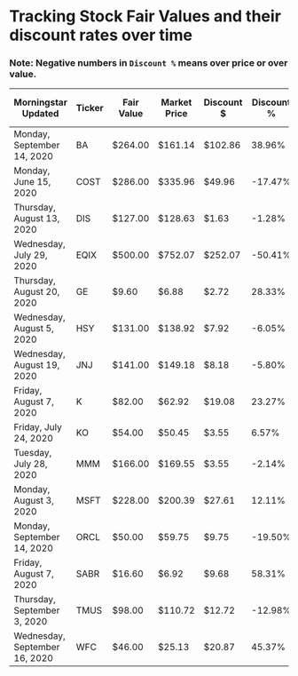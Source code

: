 # Tracking Stock Fair Values and their discount rates over time

### Note: Negative numbers in `Discount %` means over price or over value.

| Morningstar Updated           | Ticker | Fair Value | Market Price | Discount $ | Discount % | Price Date | Out of Date |
|-------------------------------|--------|------------|--------------|------------|------------|------------|-------------|
| Monday, September 14, 2020    | BA     | $264.00    | $161.14      | $102.86    | 38.96%     | 9/20/2020  | 6           |
| Monday, June 15, 2020         | COST   | $286.00    | $335.96      | $49.96     | -17.47%    | 9/20/2020  | 97          |
| Thursday, August 13, 2020     | DIS    | $127.00    | $128.63      | $1.63      | -1.28%     | 9/20/2020  | 38          |
| Wednesday, July 29, 2020      | EQIX   | $500.00    | $752.07      | $252.07    | -50.41%    | 9/20/2020  | 53          |
| Thursday, August 20, 2020     | GE     | $9.60      | $6.88        | $2.72      | 28.33%     | 9/20/2020  | 31          |
| Wednesday, August 5, 2020     | HSY    | $131.00    | $138.92      | $7.92      | -6.05%     | 9/20/2020  | 46          |
| Wednesday, August 19, 2020    | JNJ    | $141.00    | $149.18      | $8.18      | -5.80%     | 9/20/2020  | 32          |
| Friday, August 7, 2020        | K      | $82.00     | $62.92       | $19.08     | 23.27%     | 9/20/2020  | 44          |
| Friday, July 24, 2020         | KO     | $54.00     | $50.45       | $3.55      | 6.57%      | 9/20/2020  | 58          |
| Tuesday, July 28, 2020        | MMM    | $166.00    | $169.55      | $3.55      | -2.14%     | 9/20/2020  | 54          |
| Monday, August 3, 2020        | MSFT   | $228.00    | $200.39      | $27.61     | 12.11%     | 9/20/2020  | 48          |
| Monday, September 14, 2020    | ORCL   | $50.00     | $59.75       | $9.75      | -19.50%    | 9/20/2020  | 6           |
| Friday, August 7, 2020        | SABR   | $16.60     | $6.92        | $9.68      | 58.31%     | 9/20/2020  | 44          |
| Thursday, September 3, 2020   | TMUS   | $98.00     | $110.72      | $12.72     | -12.98%    | 9/20/2020  | 17          |
| Wednesday, September 16, 2020 | WFC    | $46.00     | $25.13       | $20.87     | 45.37%     | 9/20/2020  | 4           |